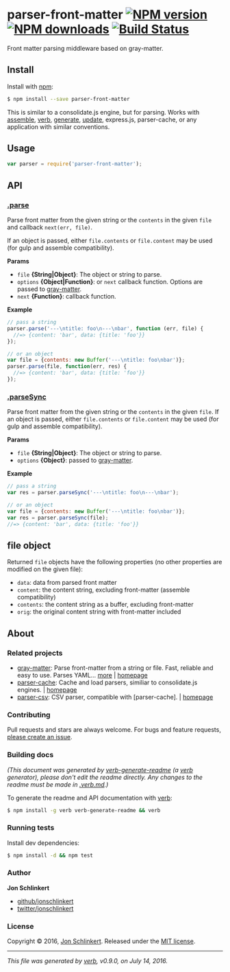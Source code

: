 # parser-front-matter [![NPM version](https://img.shields.io/npm/v/parser-front-matter.svg?style=flat)](https://www.npmjs.com/package/parser-front-matter) [![NPM downloads](https://img.shields.io/npm/dm/parser-front-matter.svg?style=flat)](https://npmjs.org/package/parser-front-matter) [![Build Status](https://img.shields.io/travis/jonschlinkert/parser-front-matter.svg?style=flat)](https://travis-ci.org/jonschlinkert/parser-front-matter)

Front matter parsing middleware based on gray-matter.

## Install

Install with [npm](https://www.npmjs.com/):

```sh
$ npm install --save parser-front-matter
```

This is similar to a consolidate.js engine, but for parsing. Works with [assemble](https://github.com/assemble/assemble), [verb](https://github.com/verbose/verb), [generate](https://github.com/generate/generate), [update](https://github.com/update/update), express.js, parser-cache, or any application with similar conventions.

## Usage

```js
var parser = require('parser-front-matter');
```

## API

### [.parse](index.js#L36)

Parse front matter from the given string or the `contents` in the given `file` and callback `next(err, file)`.

If an object is passed, either `file.contents` or `file.content`
may be used (for gulp and assemble compatibility).

**Params**

* `file` **{String|Object}**: The object or string to parse.
* `options` **{Object|Function}**: or `next` callback function. Options are passed to [gray-matter](https://github.com/jonschlinkert/gray-matter).
* `next` **{Function}**: callback function.

**Example**

```js
// pass a string
parser.parse('---\ntitle: foo\n---\nbar', function (err, file) {
  //=> {content: 'bar', data: {title: 'foo'}}
});

// or an object
var file = {contents: new Buffer('---\ntitle: foo\nbar')};
parser.parse(file, function(err, res) {
  //=> {content: 'bar', data: {title: 'foo'}}
});
```

### [.parseSync](index.js#L70)

Parse front matter from the given string or the `contents` in the given `file`. If an object is passed, either `file.contents` or `file.content` may be used (for gulp and assemble compatibility).

**Params**

* `file` **{String|Object}**: The object or string to parse.
* `options` **{Object}**: passed to [gray-matter](https://github.com/jonschlinkert/gray-matter).

**Example**

```js
// pass a string
var res = parser.parseSync('---\ntitle: foo\n---\nbar');

// or an object
var file = {contents: new Buffer('---\ntitle: foo\nbar')};
var res = parser.parseSync(file);
//=> {content: 'bar', data: {title: 'foo'}}
```

## file object

Returned `file` objects have the following properties (no other properties are modified on the given file):

* `data`: data from parsed front matter
* `content`: the content string, excluding front-matter (assemble compatibility)
* `contents`: the content string as a buffer, excluding front-matter
* `orig`: the original content string with front-matter included

## About

### Related projects

* [gray-matter](https://www.npmjs.com/package/gray-matter): Parse front-matter from a string or file. Fast, reliable and easy to use. Parses YAML… [more](https://github.com/jonschlinkert/gray-matter) | [homepage](https://github.com/jonschlinkert/gray-matter "Parse front-matter from a string or file. Fast, reliable and easy to use. Parses YAML front matter by default, but also has support for YAML, JSON, TOML or Coffee Front-Matter, with options to set custom delimiters. Used by metalsmith, assemble, verb and ")
* [parser-cache](https://www.npmjs.com/package/parser-cache): Cache and load parsers, similiar to consolidate.js engines. | [homepage](https://github.com/jonschlinkert/parser-cache "Cache and load parsers, similiar to consolidate.js engines.")
* [parser-csv](https://www.npmjs.com/package/parser-csv): CSV parser, compatible with [parser-cache]. | [homepage](https://github.com/jonschlinkert/parser-csv "CSV parser, compatible with [parser-cache].")

### Contributing

Pull requests and stars are always welcome. For bugs and feature requests, [please create an issue](../../issues/new).

### Building docs

_(This document was generated by [verb-generate-readme](https://github.com/verbose/verb-generate-readme) (a [verb](https://github.com/verbose/verb) generator), please don't edit the readme directly. Any changes to the readme must be made in [.verb.md](.verb.md).)_

To generate the readme and API documentation with [verb](https://github.com/verbose/verb):

```sh
$ npm install -g verb verb-generate-readme && verb
```

### Running tests

Install dev dependencies:

```sh
$ npm install -d && npm test
```

### Author

**Jon Schlinkert**

* [github/jonschlinkert](https://github.com/jonschlinkert)
* [twitter/jonschlinkert](http://twitter.com/jonschlinkert)

### License

Copyright © 2016, [Jon Schlinkert](https://github.com/jonschlinkert).
Released under the [MIT license](https://github.com/jonschlinkert/parser-front-matter/blob/master/LICENSE).

***

_This file was generated by [verb](https://github.com/verbose/verb), v0.9.0, on July 14, 2016._